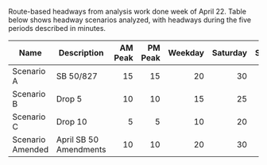 Route-based headways from analysis work done week of April 22. Table below shows headway scenarios analyzed, with headways during the five periods described in minutes.


Name | Description | AM Peak | PM Peak | Weekday | Saturday | Sunday |
-----|-------------|--------:|--------:|--------:|---------:|-------:|
Scenario A | SB 50/827 | 15 | 15 | 20 | 30 | 30 |
Scenario B | Drop 5 | 10 | 10 | 15 | 25 | 25 |
Scenario C | Drop 10 | 5 | 5 | 10 | 20 | 20 |
Scenario Amended | April SB 50 Amendments | 10 | 10 | 20 | 30 | 30 |


